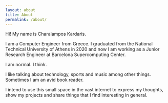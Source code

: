 ```yaml
---
layout: about
title: About
permalink: /about/
---
```


Hi! My name is Charalampos Kardaris.

I am a Computer Engineer from Greece. I graduated from the National Technical
University of Athens in 2020 and now I am working as a Junior Research Engineer
at Barcelona Supercomputing Center.

I am normal. I think.

I like talking about technology, sports and music among other things. Sometimes
I am an avid book reader.

I intend to use this small space in the vast internet to express my thoughts,
show my projects and share things that I find interesting in general.
